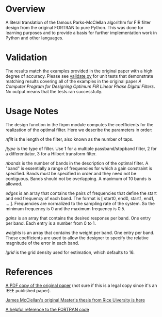 Overview
========

A literal translation of the famous Parks-McClellan algorithm for FIR filter
design from the original FORTRAN to pure Python. This was done for learning 
purposes and to provide a basis for further implementation work in Python 
and other languages.

Validation
==========

The results match the examples provided in the original paper with a high
degree of accuracy. Please see [validate.py](validate.py) for unit tests that demonstrate
matching results covering 
all of the examples in the original paper _A Computer Program for Designing Optimum FIR Linear Phase Digital Filters_. No output 
means that the tests ran successfully.

Usage Notes
===========

The design function in the firpm module computes the coefficients
for the realization of the optimal filter. Here we describe the 
parameters in order:

*nfilt* is the length of the filter, also known as the number of taps.

*jtype* is the type of filter.  Use 1 for a multiple passband/stopband filter, 2 for a differentiator, 3 for a Hilbert transform filter.

*nbands* is the number of bands in the description of the optimal filter.
A "band" is essentially a range of frequencies for which a gain 
constraint is specified. Bands must be specified in order and they 
need not be contiguous. Bands should not be overlapping. A maximum of
10 bands is allowed.

*edges* is an array that contains the pairs of frequencies that 
define the start and end 
frequency of each band. The format is [ start0, end0, start1, end1, ... ].
Frequencies are normalized to the sampling rate of the system. So 
the minimum frequency is 0 and the maximum frequency is 0.5.

*gains* is an array that contains the desired response per band.  One 
entry per band. Each entry is a number from 0 to 1.

*weights* is an array that contains the weight per band.  One entry 
per band. These coefficients are used to allow the designer to 
specify the relative magnitude of the error in each band.  

*lgrid* is the grid density used for estimation, which defaults to 16.

References
==========

[A PDF copy of the original paper](https://web.ece.ucsb.edu/Faculty/Rabiner/ece259/Reprints/062_computer%20program.pdf) (not sure if this is a legal copy since it's an IEEE published 
paper).

[James McClellan's original Master's thesis from Rice Uiversity is here](https://repository.rice.edu/server/api/core/bitstreams/a924e584-8512-4852-9801-c602985dc0da/content)

[A helpful reference to the FORTRAN code](https://michaelgellis.tripod.com/dsp/pgm21.html)

